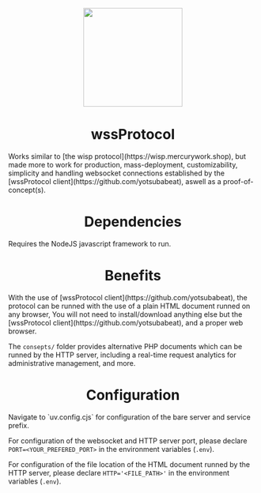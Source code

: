 <p align="center"><img src="https://i.ibb.co/XVWwd0T/wss-Protocol.png" height="200"></p>
<h1 align="center">wssProtocol</h1>
Works similar to [the wisp protocol](https://wisp.mercurywork.shop), but made more to work for production, mass-deployment, customizability, simplicity and handling websocket connections established by the [wssProtocol client](https://github.com/yotsubabeat), aswell as a proof-of-concept(s).

<h1 align="center" color="yellow">Dependencies</h1>
Requires the NodeJS javascript framework to run.

<h1 align="center" color="yellow">Benefits</h1>
With the use of [wssProtocol client](https://github.com/yotsubabeat), the protocol can be runned with the use of a plain HTML document runned on any browser,
You will not need to install/download anything else but the [wssProtocol client](https://github.com/yotsubabeat), and a proper web browser.

The `consepts/` folder provides alternative PHP documents which can be runned by the HTTP server, including a real-time request analytics for administrative management, and more.

<h1 align="center" color="yellow">Configuration</h1>
Navigate to `uv.config.cjs` for configuration of the bare server and service prefix.

For configuration of the websocket and HTTP server port, please declare `PORT=<YOUR_PREFERED_PORT>` in the environment variables (`.env`).

For configuration of the file location of the HTML document runned by the HTTP server, please declare `HTTP='<FILE_PATH>'` in the environment variables (`.env`).
